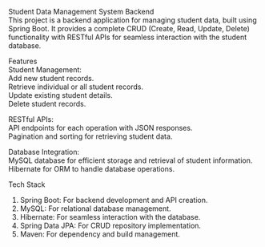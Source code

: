 Student Data Management System Backend  
This project is a backend application for managing student data, built using Spring Boot. It provides a complete CRUD (Create, Read, Update, Delete) functionality with RESTful APIs for seamless interaction with the student database.  

Features  
Student Management:  
Add new student records.  
Retrieve individual or all student records.  
Update existing student details.  
Delete student records.  

RESTful APIs:  
API endpoints for each operation with JSON responses.  
Pagination and sorting for retrieving student data.  

Database Integration:  
MySQL database for efficient storage and retrieval of student information.  
Hibernate for ORM to handle database operations.  

Tech Stack  
1. Spring Boot: For backend development and API creation.
2. MySQL: For relational database management.
3. Hibernate: For seamless interaction with the database.
4. Spring Data JPA: For CRUD repository implementation.
5. Maven: For dependency and build management.
